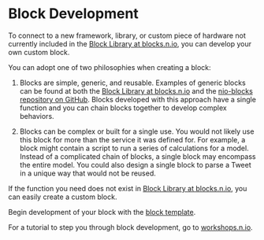 # Block Development

To connect to a new framework, library, or custom piece of hardware not currently included in the [Block Library at blocks.n.io](https://blocks.n.io/), you can develop your own custom block.

You can adopt one of two philosophies when creating a block:

  1. Blocks are simple, generic, and reusable. Examples of generic blocks can be found at both the [Block Library at blocks.n.io](https://blocks.n.io/) and the [nio-blocks repository on GitHub](https://github.com/nio-blocks). Blocks developed with this approach have a single function and you can chain blocks together to develop complex behaviors.

  2. Blocks can be complex or built for a single use. You would not likely use this block for more than the service it was defined for. For example, a block might contain a script to run a series of calculations for a model. Instead of a complicated chain of blocks, a single block may encompass the entire model. You could also design a single block to parse a Tweet in a unique way that would not be reused.

If the function you need does not exist in [Block Library at blocks.n.io](https://blocks.n.io/), you can easily create a custom block.

Begin development of your block with the [block template](block-template.md).

For a tutorial to step you through block development, go to [workshops.n.io](https://workshops.n.io).
